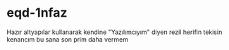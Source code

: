 # eqd-1nfaz
Hazır altyapılar kullanarak kendine "Yazılımcıyım" diyen rezil herifin tekisin kenancım bu sana son prim daha vermem
